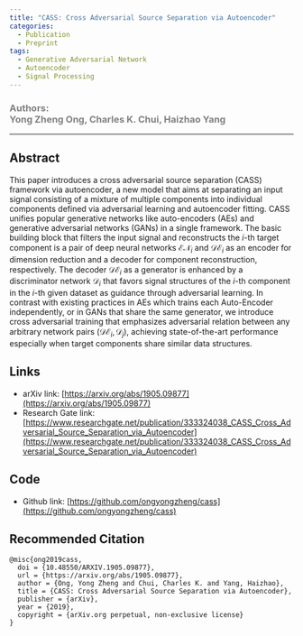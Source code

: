 ```yaml
---
title: "CASS: Cross Adversarial Source Separation via Autoencoder"
categories:
  - Publication
  - Preprint
tags:
  - Generative Adversarial Network
  - Autoencoder
  - Signal Processing
---
```


### <span style="color: grey;">Authors:<br>Yong Zheng Ong, Charles K. Chui, Haizhao Yang</span>

***********************************************************************

## Abstract

This paper introduces a cross adversarial source separation (CASS) framework via autoencoder, a new model that aims at separating an input signal consisting of a mixture of multiple components into individual components defined via adversarial learning and autoencoder fitting. CASS unifies popular generative networks like auto-encoders (AEs) and generative adversarial networks (GANs) in a single framework. The basic building block that filters the input signal and reconstructs the $i$-th target component is a pair of deep neural networks $\mathcal{EN}_i$ and $\mathcal{DE}_i$ as an encoder for dimension reduction and a decoder for component reconstruction, respectively. The decoder $\mathcal{DE}_i$ as a generator is enhanced by a discriminator network $\mathcal{D}_i$ that favors signal structures of the $i$-th component in the $i$-th given dataset as guidance through adversarial learning. In contrast with existing practices in AEs which trains each Auto-Encoder independently, or in GANs that share the same generator, we introduce cross adversarial training that emphasizes adversarial relation between any arbitrary network pairs $(\mathcal{DE}_i,\mathcal{D}_j)$, achieving state-of-the-art performance especially when target components share similar data structures.

## Links

- arXiv link: [https://arxiv.org/abs/1905.09877](https://arxiv.org/abs/1905.09877)
- Research Gate link:  [https://www.researchgate.net/publication/333324038_CASS_Cross_Adversarial_Source_Separation_via_Autoencoder](https://www.researchgate.net/publication/333324038_CASS_Cross_Adversarial_Source_Separation_via_Autoencoder)

## Code

- Github link: [https://github.com/ongyongzheng/cass](https://github.com/ongyongzheng/cass)

## Recommended Citation

```
@misc{ong2019cass,
  doi = {10.48550/ARXIV.1905.09877},
  url = {https://arxiv.org/abs/1905.09877},
  author = {Ong, Yong Zheng and Chui, Charles K. and Yang, Haizhao},
  title = {CASS: Cross Adversarial Source Separation via Autoencoder},
  publisher = {arXiv},
  year = {2019},
  copyright = {arXiv.org perpetual, non-exclusive license}
}
```
